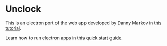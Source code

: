 # Unclock

This is an electron port of the web app developed by Danny Markov in [this tutorial](http://tutorialzine.com/2015/04/material-design-stopwatch-alarm-and-timer/).

Learn how to run electron apps in this [quick start guide](http://electron.atom.io/docs/tutorial/quick-start#electron).
